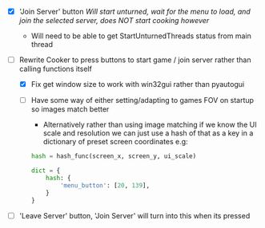 - [x] 'Join Server' button *Will start unturned, wait for the menu to load, and join the selected server, does NOT start cooking however*
    - Will need to be able to get StartUnturnedThreads status from main thread


- [ ] Rewrite Cooker to press buttons to start game / join server rather than calling functions itself
    - [x] Fix get window size to work with win32gui rather than pyautogui
    - [ ] Have some way of either setting/adapting to games FOV on startup so images match better
        - Alternatively rather than using image matching if we know the UI scale and resolution we can just use a hash of that as a key in a dictionary of preset screen coordinates
        e.g:

        ```py
        hash = hash_func(screen_x, screen_y, ui_scale)
        
        dict = {
            hash: {
                'menu_button': [20, 139],
            }
        }
        
        ```

- [ ] 'Leave Server' button, 'Join Server' will turn into this when its pressed